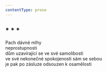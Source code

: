 ```yaml
---
contentType: prose
---
```


## \* \* \*

Pach dávné mlhy  
neprostupnosti  
dům uzavírající se ve své samolibosti  
ve své nekonečné spokojenosti sám se sebou  
je pak po zásluze odsouzen k osamělosti
